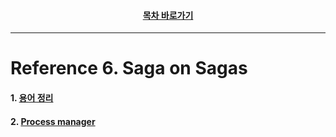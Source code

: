 <div align="center">

#### [목차 바로가기](https://github.com/dhslrl321/cqrs-journey-korean-ver/blob/master/Table%20of%20Contents.mdwn)

</div>

---

# Reference 6. Saga on Sagas

#### 1. [용어 정리](https://github.com/dhslrl321/cqrs-journey-korean-ver/blob/master/part02-references/reference05/01.%20Introduction.md)

#### 2. [Process manager](https://github.com/dhslrl321/cqrs-journey-korean-ver/blob/master/part02-references/reference05/02.%20Context%20Map%20과%20anti-corruption%20layer.md)
